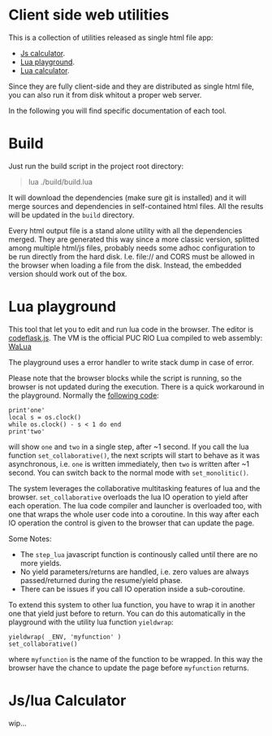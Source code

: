 
# Client side web utilities

This is a collection of utilities released as single html file app:

- [Js calculator](https://raw.githack.com/pocomane/clientsideutil/master/build/calcjs.html).
- [Lua playground](https://raw.githack.com/pocomane/clientsideutil/master/build/luavm.html).
- [Lua calculator](https://raw.githack.com/pocomane/clientsideutil/master/build/calclua.html).

Since they are fully client-side and they are distributed as single html file, you can also run it from disk whitout a proper web server.

In the following you will find specific documentation of each tool.

# Build

Just run the build script in the project root directory:

> lua ./build/build.lua

It will download the dependencies (make sure git is installed) and it will
merge sources and dependencies in self-contained html files. All the results
will be updated in the `build` directory.

Every html output file is a stand alone utility with all the dependencies
merged. They are generated this way since a more classic version, splitted
among multiple html/js files, probably needs some adhoc configuration to be run
directly from the hard disk. I.e.  file:// and CORS must be allowed in the
browser when loading a file from the disk. Instead, the embedded version should
work out of the box.

# Lua playground

This tool that let you to edit and run lua code in the browser. The editor is
[codeflask.js](https://kazzkiq.github.io/CodeFlask). The VM is the official PUC
RIO Lua compiled to web assembly: [WaLua](https://github.com/pocomane/walua)

The playground uses a error handler to write stack dump in case of error.

Please note that the browser blocks while the script is running, so the browser
is not updated during the execution. There is a quick workaround in the
playground.  Normally the [following
code](https://raw.githack.com/pocomane/clientsideutil/master/build/luavm.html?cHJpbnQnb25lJwpsb2NhbCBzID0gb3MuY8SLY2soKQp3aGlsZcSUxJbEmMSMxJspIC3EkCA8IDEgZG8gZW5kCsSAxILEhHR3b8SJ):

```
print'one'
local s = os.clock()
while os.clock() - s < 1 do end
print'two'
```

will show `one` and `two` in a single step, after ~1 second.  If you call the
lua function `set_collaborative()`, the next scripts will start to behave as it
was asynchronous, i.e. `one` is written immediately, then `two` is written
after ~1 second. You can switch back to the normal mode with `set_monolitic()`.

The system leverages the collaborative multitasking features of lua and the
browser. `set_collaborative` overloads the lua IO operation to yield after each
operation. The lua code compiler and launcher is overloaded too, with one that
wraps the whole user code into a coroutine. In this way after each IO operation
the control is given to the browser that can update the page.

Some Notes:

- The `step_lua` javascript function is continously called until there are no
  more yields.
- No yield parameters/returns are handled, i.e. zero values are always
  passed/returned during the resume/yield phase.
- There can be issues if you call IO operation inside a sub-coroutine.

To extend this system to other lua function, you have to wrap it in another one
that yield just before to return. You can do this automatically in the
playground with the utility lua function `yieldwrap`:

```
yieldwrap( _ENV, 'myfunction' )
set_collaborative()
```

where `myfunction` is the name of the function to be wrapped. In this way the
browser have the chance to update the page before `myfunction` returns.

# Js/lua Calculator

wip...

